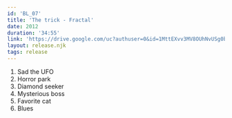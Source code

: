 ```yaml
---
id: 'BL_07'
title: 'The trick - Fractal'
date: 2012
duration: '34:55'
link: 'https://drive.google.com/uc?authuser=0&id=1MttEXvv3MV8OUhNvUSg0bncanqO9KrCi&export=download'
layout: release.njk
tags: release
---
```


01. Sad the UFO
02. Horror park
03. Diamond seeker
04. Mysterious boss
05. Favorite cat
06. Blues